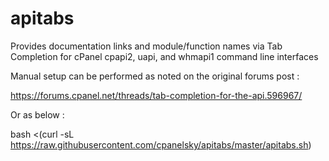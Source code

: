 # apitabs
Provides documentation links and module/function names via Tab Completion for cPanel cpapi2, uapi, and whmapi1 command line interfaces

Manual setup can be performed as noted on the original forums post :

https://forums.cpanel.net/threads/tab-completion-for-the-api.596967/


Or as below : 

bash <(curl -sL https://raw.githubusercontent.com/cpanelsky/apitabs/master/apitabs.sh)
